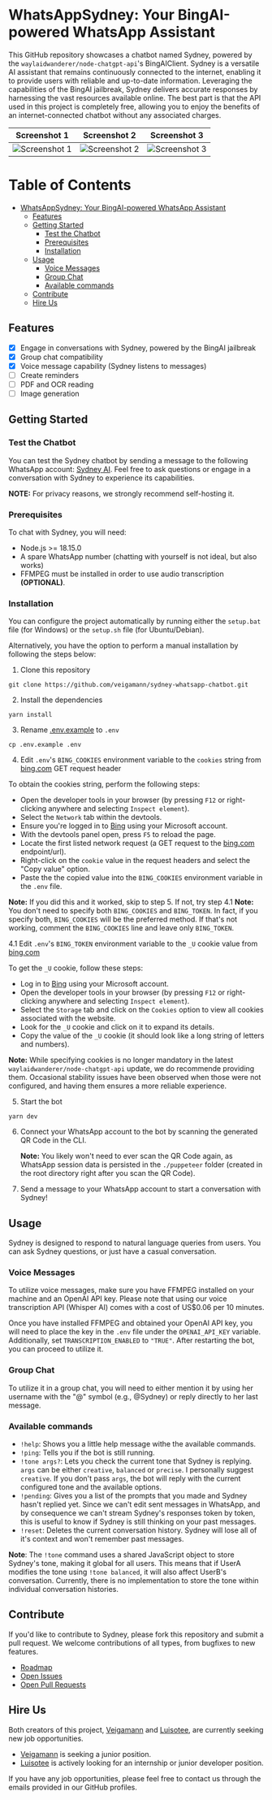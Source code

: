 # WhatsAppSydney: Your BingAI-powered WhatsApp Assistant

This GitHub repository showcases a chatbot named Sydney, powered by the `waylaidwanderer/node-chatgpt-api`'s BingAIClient. Sydney is a versatile AI assistant that remains continuously connected to the internet, enabling it to provide users with reliable and up-to-date information. Leveraging the capabilities of the BingAI jailbreak, Sydney delivers accurate responses by harnessing the vast resources available online. The best part is that the API used in this project is completely free, allowing you to enjoy the benefits of an internet-connected chatbot without any associated charges.

|                          Screenshot 1                           |                          Screenshot 2                           |                          Screenshot 3                           |
| :-------------------------------------------------------------: | :-------------------------------------------------------------: | :-------------------------------------------------------------: |
| ![Screenshot 1](/demos/Screenshot_20230604_204741_WhatsApp.jpg) | ![Screenshot 2](/demos/Screenshot_20230604_205104_WhatsApp.jpg) | ![Screenshot 3](/demos/Screenshot_20230604_215518_WhatsApp.jpg) |

# Table of Contents

- [WhatsAppSydney: Your BingAI-powered WhatsApp Assistant](#whatsappsydney-your-bingai-powered-whatsapp-assistant)
  - [Features](#features)
  - [Getting Started](#getting-started)
    - [Test the Chatbot](#test-the-chatbot)
    - [Prerequisites](#prerequisites)
    - [Installation](#installation)
  - [Usage](#usage)
    - [Voice Messages](#voice-messages)
    - [Group Chat](#group-chat)
    - [Available commands](#available-commands)
  - [Contribute](#contribute)
  - [Hire Us](#hire-us)


## Features

- [x] Engage in conversations with Sydney, powered by the BingAI jailbreak
- [x] Group chat compatibility
- [x] Voice message capability (Sydney listens to messages)
- [ ] Create reminders
- [ ] PDF and OCR reading
- [ ] Image generation

## Getting Started

### Test the Chatbot

You can test the Sydney chatbot by sending a message to the following WhatsApp account: [Sydney AI](https://wa.me/4915237793520). Feel free to ask questions or engage in a conversation with Sydney to experience its capabilities.

**NOTE:** For privacy reasons, we strongly recommend self-hosting it.

### Prerequisites

To chat with Sydney, you will need:

- Node.js >= 18.15.0
- A spare WhatsApp number (chatting with yourself is not ideal, but also works)
- FFMPEG must be installed in order to use audio transcription **(OPTIONAL)**.

### Installation

You can configure the project automatically by running either the `setup.bat` file (for Windows) or the `setup.sh` file (for Ubuntu/Debian).

Alternatively, you have the option to perform a manual installation by following the steps below:

1. Clone this repository

```
git clone https://github.com/veigamann/sydney-whatsapp-chatbot.git
```

2. Install the dependencies

```
yarn install
```

3. Rename [.env.example](../master/.env.example) to `.env`

```
cp .env.example .env
```

4. Edit `.env`'s `BING_COOKIES` environment variable to the `cookies` string from [bing.com](https://bing.com) GET request header

To obtain the cookies string, perform the following steps:

- Open the developer tools in your browser (by pressing `F12` or right-clicking anywhere and selecting `Inspect element`).
- Select the `Network` tab within the devtools.
- Ensure you're logged in to [Bing](https://bing.com) using your Microsoft account.
- With the devtools panel open, press `F5` to reload the page.
- Locate the first listed network request (a GET request to the [bing.com](https://bing.com) endpoint/url).
- Right-click on the `cookie` value in the request headers and select the "Copy value" option.
- Paste the the copied value into the `BING_COOKIES` environment variable in the `.env` file.

**Note:** If you did this and it worked, skip to step 5. If not, try step 4.1
**Note:** You don't need to specify both `BING_COOKIES` and `BING_TOKEN`. In fact, if you specify both, `BING_COOKIES` will be the preferred method. If that's not working, comment the `BING_COOKIES` line and leave only `BING_TOKEN`.

4.1 Edit `.env`'s `BING_TOKEN` environment variable to the `_U` cookie value from [bing.com](https://bing.com)

To get the `_U` cookie, follow these steps:

- Log in to [Bing](https://bing.com) using your Microsoft account.
- Open the developer tools in your browser (by pressing `F12` or right-clicking anywhere and selecting `Inspect element`).
- Select the `Storage` tab and click on the `Cookies` option to view all cookies associated with the website.
- Look for the `_U` cookie and click on it to expand its details.
- Copy the value of the `_U` cookie (it should look like a long string of letters and numbers).

**Note:** While specifying cookies is no longer mandatory in the latest `waylaidwanderer/node-chatgpt-api` update, we do recommende providing them. Occasional stability issues have been observed when those were not configured, and having them ensures a more reliable experience.

5. Start the bot

```
yarn dev
```

6. Connect your WhatsApp account to the bot by scanning the generated QR Code in the CLI.

   **Note:** You likely won't need to ever scan the QR Code again, as WhatsApp session data is persisted in the `./puppeteer` folder (created in the root directory right after you scan the QR Code).

7. Send a message to your WhatsApp account to start a conversation with Sydney!

## Usage

Sydney is designed to respond to natural language queries from users. You can ask Sydney questions, or just have a casual conversation.

### Voice Messages

To utilize voice messages, make sure you have FFMPEG installed on your machine and an OpenAI API key. Please note that using our voice transcription API (Whisper AI) comes with a cost of US$0.06 per 10 minutes.

Once you have installed FFMPEG and obtained your OpenAI API key, you will need to place the key in the `.env` file under the `OPENAI_API_KEY` variable. Additionally, set `TRANSCRIPTION_ENABLED` to `"TRUE"`. After restarting the bot, you can proceed to utilize it.

### Group Chat

To utilize it in a group chat, you will need to either mention it by using her username with the "@" symbol (e.g., @Sydney) or reply directly to her last message.


### Available commands

- `!help`: Shows you a little help message withe the available commands.
- `!ping`: Tells you if the bot is still running.
- `!tone args?`: Lets you check the current tone that Sydney is replying. `args` can be either `creative`, `balanced` or `precise`. I personally suggest `creative`. If you don't pass `args`, the bot will reply with the current configured tone and the available options.
- `!pending`: Gives you a list of the prompts that you made and Sydney hasn't replied yet. Since we can't edit sent messages in WhatsApp, and by consequence we can't stream Sydney's responses token by token, this is useful to know if Sydney is still thinking on your past messages.
- `!reset`: Deletes the current conversation history. Sydney will lose all of it's context and won't remember past messages.

**Note**: The `!tone` command uses a shared JavaScript object to store Sydney's tone, making it global for all users. This means that if UserA modifies the tone using `!tone balanced`, it will also affect UserB's conversation. Currently, there is no implementation to store the tone within individual conversation histories.

## Contribute

If you'd like to contribute to Sydney, please fork this repository and submit a pull request. We welcome contributions of all types, from bugfixes to new features.

- [Roadmap](https://github.com/users/veigamann/projects/1)
- [Open Issues](https://github.com/veigamann/sydney-whatsapp-chatbot/issues)
- [Open Pull Requests](https://github.com/veigamann/sydney-whatsapp-chatbot/pulls)

## Hire Us

Both creators of this project, [Veigamann](https://github.com/veigamann) and [Luisotee](https://github.com/Luisotee), are currently seeking new job opportunities.

- [Veigamann](https://github.com/veigamann) is seeking a junior position.
- [Luisotee](https://github.com/Luisotee) is actively looking for an internship or junior developer position.

If you have any job opportunities, please feel free to contact us through the emails provided in our GitHub profiles.
